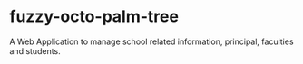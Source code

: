 # fuzzy-octo-palm-tree
A Web Application to manage school related information, principal, faculties and students.

